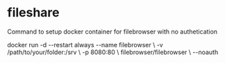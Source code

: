 # fileshare
Command to setup docker container for filebrowser with no authetication


docker run -d --restart always --name filebrowser \ -v /path/to/your/folder:/srv \ -p 8080:80 \ filebrowser/filebrowser \ --noauth
